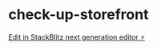 # check-up-storefront

[Edit in StackBlitz next generation editor ⚡️](https://stackblitz.com/~/github.com/Suluuboi/check-up-storefront)
